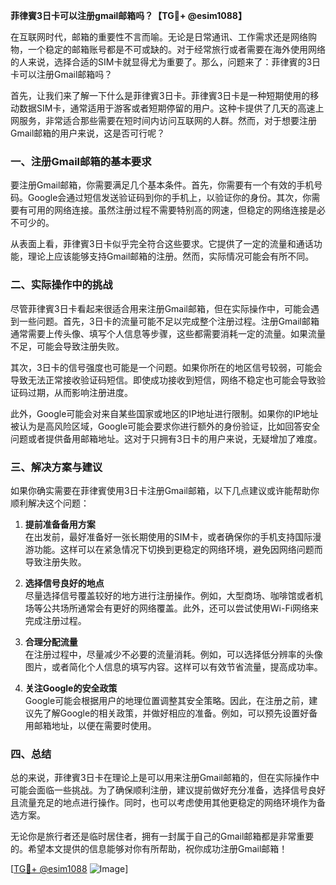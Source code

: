 **菲律賓3日卡可以注册gmail邮箱吗？【TG💪+ @esim1088】**

在互联网时代，邮箱的重要性不言而喻。无论是日常通讯、工作需求还是网络购物，一个稳定的邮箱账号都是不可或缺的。对于经常旅行或者需要在海外使用网络的人来说，选择合适的SIM卡就显得尤为重要了。那么，问题来了：菲律賓的3日卡可以注册Gmail邮箱吗？

首先，让我们来了解一下什么是菲律賓3日卡。菲律賓3日卡是一种短期使用的移动数据SIM卡，通常适用于游客或者短期停留的用户。这种卡提供了几天的高速上网服务，非常适合那些需要在短时间内访问互联网的人群。然而，对于想要注册Gmail邮箱的用户来说，这是否可行呢？

### 一、注册Gmail邮箱的基本要求

要注册Gmail邮箱，你需要满足几个基本条件。首先，你需要有一个有效的手机号码。Google会通过短信发送验证码到你的手机上，以验证你的身份。其次，你需要有可用的网络连接。虽然注册过程不需要特别高的网速，但稳定的网络连接是必不可少的。

从表面上看，菲律賓3日卡似乎完全符合这些要求。它提供了一定的流量和通话功能，理论上应该能够支持Gmail邮箱的注册。然而，实际情况可能会有所不同。

### 二、实际操作中的挑战

尽管菲律賓3日卡看起来很适合用来注册Gmail邮箱，但在实际操作中，可能会遇到一些问题。首先，3日卡的流量可能不足以完成整个注册过程。注册Gmail邮箱通常需要上传头像、填写个人信息等步骤，这些都需要消耗一定的流量。如果流量不足，可能会导致注册失败。

其次，3日卡的信号强度也可能是一个问题。如果你所在的地区信号较弱，可能会导致无法正常接收验证码短信。即使成功接收到短信，网络不稳定也可能会导致验证码过期，从而影响注册进度。

此外，Google可能会对来自某些国家或地区的IP地址进行限制。如果你的IP地址被认为是高风险区域，Google可能会要求你进行额外的身份验证，比如回答安全问题或者提供备用邮箱地址。这对于只拥有3日卡的用户来说，无疑增加了难度。

### 三、解决方案与建议

如果你确实需要在菲律賓使用3日卡注册Gmail邮箱，以下几点建议或许能帮助你顺利解决这个问题：

1. **提前准备备用方案**  
   在出发前，最好准备好一张长期使用的SIM卡，或者确保你的手机支持国际漫游功能。这样可以在紧急情况下切换到更稳定的网络环境，避免因网络问题而导致注册失败。

2. **选择信号良好的地点**  
   尽量选择信号覆盖较好的地方进行注册操作。例如，大型商场、咖啡馆或者机场等公共场所通常会有更好的网络覆盖。此外，还可以尝试使用Wi-Fi网络来完成注册过程。

3. **合理分配流量**  
   在注册过程中，尽量减少不必要的流量消耗。例如，可以选择低分辨率的头像图片，或者简化个人信息的填写内容。这样可以有效节省流量，提高成功率。

4. **关注Google的安全政策**  
   Google可能会根据用户的地理位置调整其安全策略。因此，在注册之前，建议先了解Google的相关政策，并做好相应的准备。例如，可以预先设置好备用邮箱地址，以便在需要时使用。

### 四、总结

总的来说，菲律賓3日卡在理论上是可以用来注册Gmail邮箱的，但在实际操作中可能会面临一些挑战。为了确保顺利注册，建议提前做好充分准备，选择信号良好且流量充足的地点进行操作。同时，也可以考虑使用其他更稳定的网络环境作为备选方案。

无论你是旅行者还是临时居住者，拥有一封属于自己的Gmail邮箱都是非常重要的。希望本文提供的信息能够对你有所帮助，祝你成功注册Gmail邮箱！

[[TG💪+ @esim1088](https://t.me/s/esim1088) ![Image](https://i.postimg.cc/4NQfJmqS/Snipaste-2025-05-13-00-14-12.png)]